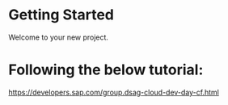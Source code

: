 # Getting Started

Welcome to your new project.

# Following the below tutorial:
https://developers.sap.com/group.dsag-cloud-dev-day-cf.html